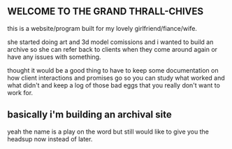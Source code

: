 ## WELCOME TO THE GRAND THRALL-CHIVES
this is a website/program built for my lovely girlfriend/fiance/wife. 

she started doing art and 3d model comissions and i wanted to build an archive so she can refer back to clients when they come around again or have any issues with something.

thought it would be a good thing to have to keep some documentation on how client interactions and promises go so you can study what worked and what didn't and keep a log of those bad eggs that you really don't want to work for.

## basically i'm building an archival site
yeah the name is a play on the word but still would like to give you the headsup now instead of later.
